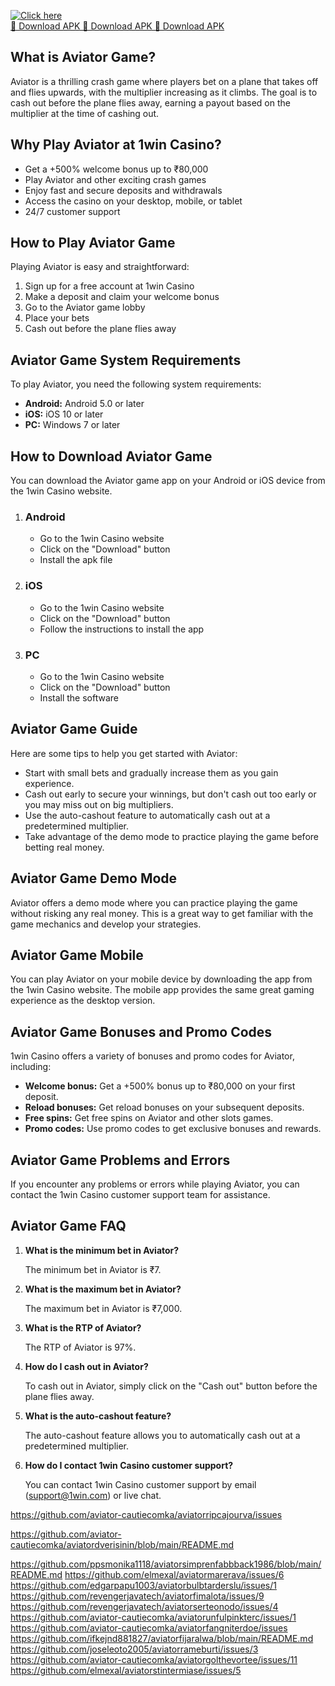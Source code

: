 [![Click here](https://readscoops.com/wp-content/uploads/2023/03/Readscoop-aviator-1-1.jpg)](https://traff.sbs/deff)  
[🔽 Download APK 🔽 Download APK 🔽 Download APK](https://traff.sbs/deff)
## What is Aviator Game?

Aviator is a thrilling crash game where players bet on a plane that
takes off and flies upwards, with the multiplier increasing as it
climbs. The goal is to cash out before the plane flies away, earning a
payout based on the multiplier at the time of cashing out.

## Why Play Aviator at 1win Casino?

-   Get a +500% welcome bonus up to ₹80,000
-   Play Aviator and other exciting crash games
-   Enjoy fast and secure deposits and withdrawals
-   Access the casino on your desktop, mobile, or tablet
-   24/7 customer support

## How to Play Aviator Game

Playing Aviator is easy and straightforward:

1.  Sign up for a free account at 1win Casino
2.  Make a deposit and claim your welcome bonus
3.  Go to the Aviator game lobby
4.  Place your bets
5.  Cash out before the plane flies away

## Aviator Game System Requirements

To play Aviator, you need the following system requirements:

-   **Android:** Android 5.0 or later
-   **iOS:** iOS 10 or later
-   **PC:** Windows 7 or later

## How to Download Aviator Game

You can download the Aviator game app on your Android or iOS device from
the 1win Casino website.

1.  ### Android

    -   Go to the 1win Casino website
    -   Click on the "Download" button
    -   Install the apk file

2.  ### iOS

    -   Go to the 1win Casino website
    -   Click on the "Download" button
    -   Follow the instructions to install the app

3.  ### PC

    -   Go to the 1win Casino website
    -   Click on the "Download" button
    -   Install the software

## Aviator Game Guide

Here are some tips to help you get started with Aviator:

-   Start with small bets and gradually increase them as you gain
    experience.
-   Cash out early to secure your winnings, but don\'t cash out too
    early or you may miss out on big multipliers.
-   Use the auto-cashout feature to automatically cash out at a
    predetermined multiplier.
-   Take advantage of the demo mode to practice playing the game before
    betting real money.

## Aviator Game Demo Mode

Aviator offers a demo mode where you can practice playing the game
without risking any real money. This is a great way to get familiar with
the game mechanics and develop your strategies.

## Aviator Game Mobile

You can play Aviator on your mobile device by downloading the app from
the 1win Casino website. The mobile app provides the same great gaming
experience as the desktop version.

## Aviator Game Bonuses and Promo Codes

1win Casino offers a variety of bonuses and promo codes for Aviator,
including:

-   **Welcome bonus:** Get a +500% bonus up to ₹80,000 on your first
    deposit.
-   **Reload bonuses:** Get reload bonuses on your subsequent deposits.
-   **Free spins:** Get free spins on Aviator and other slots games.
-   **Promo codes:** Use promo codes to get exclusive bonuses and
    rewards.

## Aviator Game Problems and Errors

If you encounter any problems or errors while playing Aviator, you can
contact the 1win Casino customer support team for assistance.

## Aviator Game FAQ

1.  **What is the minimum bet in Aviator?**

    The minimum bet in Aviator is ₹7.

2.  **What is the maximum bet in Aviator?**

    The maximum bet in Aviator is ₹7,000.

3.  **What is the RTP of Aviator?**

    The RTP of Aviator is 97%.

4.  **How do I cash out in Aviator?**

    To cash out in Aviator, simply click on the "Cash out" button
    before the plane flies away.

5.  **What is the auto-cashout feature?**

    The auto-cashout feature allows you to automatically cash out at a
    predetermined multiplier.

6.  **How do I contact 1win Casino customer support?**

    You can contact 1win Casino customer support by email
    (support@1win.com) or live chat.

https://github.com/aviator-cautiecomka/aviatorripcajourva/issues

https://github.com/aviator-cautiecomka/aviatordverisinin/blob/main/README.md

https://github.com/ppsmonika1118/aviatorsimprenfabbback1986/blob/main/README.md
https://github.com/elmexal/aviatormarerava/issues/6
https://github.com/edgarpapu1003/aviatorbulbtarderslu/issues/1
https://github.com/revengerjavatech/aviatorfimalota/issues/9
https://github.com/revengerjavatech/aviatorserteonodo/issues/4
https://github.com/aviator-cautiecomka/aviatorunfulpinkterc/issues/1
https://github.com/aviator-cautiecomka/aviatorfangniterdoe/issues
https://github.com/ifkejnd881827/aviatorfijaralwa/blob/main/README.md
https://github.com/joseleoto2005/aviatorrameburti/issues/3
https://github.com/aviator-cautiecomka/aviatorgolthevortee/issues/11
https://github.com/elmexal/aviatorstintermiase/issues/5
